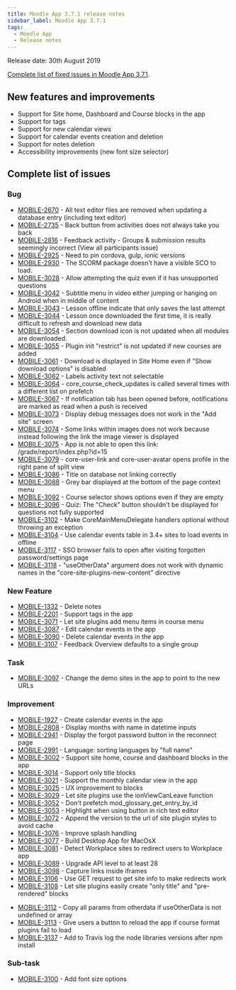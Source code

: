 ```yaml
---
title: Moodle App 3.7.1 release notes
sidebar_label: Moodle App 3.7.1
tags:
  - Moodle App
  - Release notes
---
```


Release date: 30th August 2019

[Complete list of fixed issues in Moodle App 3.7.1](http://moodle.atlassian.net/secure/IssueNavigator!executeAdvanced.jspa?jqlQuery=project+%3D+mobile+and+resolution+%3D+fixed+AND+fixVersion+in+%28%223.7.1%22%29).

## New features and improvements

- Support for Site home, Dashboard and Course blocks in the app
- Support for tags
- Support for new calendar views
- Support for calendar events creation and deletion
- Support for notes deletion
- Accessibility improvements (new font size selector)

## Complete list of issues

### Bug

- [MOBILE-2670](https://moodle.atlassian.net/browse/MOBILE-2670) - All text editor files are removed when updating a database entry (including text editor)
- [MOBILE-2735](https://moodle.atlassian.net/browse/MOBILE-2735) - Back button from activities does not always take you back
- [MOBILE-2816](https://moodle.atlassian.net/browse/MOBILE-2816) - Feedback activity - Groups & submission results seemingly incorrect (View all participants issue)
- [MOBILE-2925](https://moodle.atlassian.net/browse/MOBILE-2925) - Need to pin cordova, gulp, ionic versions
- [MOBILE-2930](https://moodle.atlassian.net/browse/MOBILE-2930) - The SCORM package doesn't have a visible SCO to load.
- [MOBILE-3028](https://moodle.atlassian.net/browse/MOBILE-3028) - Allow attempting the quiz even if it has unsupported questions
- [MOBILE-3042](https://moodle.atlassian.net/browse/MOBILE-3042) - Subtitle menu in video either jumping or hanging on Android when in middle of content
- [MOBILE-3043](https://moodle.atlassian.net/browse/MOBILE-3043) - Lesson offline indicate that only saves the last attempt
- [MOBILE-3044](https://moodle.atlassian.net/browse/MOBILE-3044) - Lesson once downloaded the first time, it is really difficult to refresh and download new data
- [MOBILE-3054](https://moodle.atlassian.net/browse/MOBILE-3054) - Section download icon is not updated when all modules are downloaded.
- [MOBILE-3055](https://moodle.atlassian.net/browse/MOBILE-3055) - Plugin init "restrict" is not updated if new courses are added
- [MOBILE-3061](https://moodle.atlassian.net/browse/MOBILE-3061) - Download is displayed in Site Home even if "Show download options" is disabled
- [MOBILE-3062](https://moodle.atlassian.net/browse/MOBILE-3062) - Labels activity text not selectable
- [MOBILE-3064](https://moodle.atlassian.net/browse/MOBILE-3064) - core_course_check_updates is called several times with a different list on prefetch
- [MOBILE-3067](https://moodle.atlassian.net/browse/MOBILE-3067) - If notification tab has been opened before, notifications are marked as read when a push is received
- [MOBILE-3073](https://moodle.atlassian.net/browse/MOBILE-3073) - Display debug messages does not work in the "Add site" screen
- [MOBILE-3074](https://moodle.atlassian.net/browse/MOBILE-3074) - Some links within images does not work because instead following the link the image viewer is displayed
- [MOBILE-3075](https://moodle.atlassian.net/browse/MOBILE-3075) - App is not able to open this link: /grade/report/index.php?id=15
- [MOBILE-3079](https://moodle.atlassian.net/browse/MOBILE-3079) - core-user-link and core-user-avatar opens profile in the right pane of split view
- [MOBILE-3086](https://moodle.atlassian.net/browse/MOBILE-3086) - Title on database not linking correctly
- [MOBILE-3088](https://moodle.atlassian.net/browse/MOBILE-3088) - Grey bar displayed at the bottom of the page context menu
- [MOBILE-3092](https://moodle.atlassian.net/browse/MOBILE-3092) - Course selector shows options even if they are empty
- [MOBILE-3096](https://moodle.atlassian.net/browse/MOBILE-3096) - Quiz: The "Check" button shouldn't be displayed for questions not fully supported
- [MOBILE-3102](https://moodle.atlassian.net/browse/MOBILE-3102) - Make CoreMainMenuDelegate handlers optional without throwing an exception
- [MOBILE-3104](https://moodle.atlassian.net/browse/MOBILE-3104) - Use calendar events table in 3.4+ sites to load events in offline
- [MOBILE-3117](https://moodle.atlassian.net/browse/MOBILE-3117) - SSO browser fails to open after visiting forgotten password/settings page
- [MOBILE-3118](https://moodle.atlassian.net/browse/MOBILE-3118) - "useOtherData" argument does not work with dynamic names in the "core-site-plugins-new-content" directive

### New Feature

- [MOBILE-1332](https://moodle.atlassian.net/browse/MOBILE-1332) - Delete notes
- [MOBILE-2201](https://moodle.atlassian.net/browse/MOBILE-2201) - Support tags in the app
- [MOBILE-3071](https://moodle.atlassian.net/browse/MOBILE-3071) - Let site plugins add menu items in course menu
- [MOBILE-3087](https://moodle.atlassian.net/browse/MOBILE-3087) - Edit calendar events in the app
- [MOBILE-3090](https://moodle.atlassian.net/browse/MOBILE-3090) - Delete calendar events in the app
- [MOBILE-3107](https://moodle.atlassian.net/browse/MOBILE-3107) - Feedback Overview defaults to a single group

### Task

- [MOBILE-3097](https://moodle.atlassian.net/browse/MOBILE-3097) - Change the demo sites in the app to point to the new URLs

### Improvement

- [MOBILE-1927](https://moodle.atlassian.net/browse/MOBILE-1927) - Create calendar events in the app
- [MOBILE-2808](https://moodle.atlassian.net/browse/MOBILE-2808) - Display months with name in datetime inputs
- [MOBILE-2941](https://moodle.atlassian.net/browse/MOBILE-2941) - Display the forgot password button in the reconnect page
- [MOBILE-2991](https://moodle.atlassian.net/browse/MOBILE-2991) - Language: sorting languages by "full name"
- [MOBILE-3002](https://moodle.atlassian.net/browse/MOBILE-3002) - Support site home, course and dashboard blocks in the app
- [MOBILE-3014](https://moodle.atlassian.net/browse/MOBILE-3014) - Support only title blocks
- [MOBILE-3021](https://moodle.atlassian.net/browse/MOBILE-3021) - Support the monthly calendar view in the app
- [MOBILE-3025](https://moodle.atlassian.net/browse/MOBILE-3025) - UX improvement to blocks
- [MOBILE-3029](https://moodle.atlassian.net/browse/MOBILE-3029) - Let site plugins use the ionViewCanLeave function
- [MOBILE-3052](https://moodle.atlassian.net/browse/MOBILE-3052) - Don't prefetch mod_glossary_get_entry_by_id
- [MOBILE-3053](https://moodle.atlassian.net/browse/MOBILE-3053) - Highlight when using button in rich text editor
- [MOBILE-3072](https://moodle.atlassian.net/browse/MOBILE-3072) - Append the version to the url of site plugin styles to avoid cache
- [MOBILE-3076](https://moodle.atlassian.net/browse/MOBILE-3076) - Improve splash handling
- [MOBILE-3077](https://moodle.atlassian.net/browse/MOBILE-3077) - Build Desktop App for MacOsX
- [MOBILE-3081](https://moodle.atlassian.net/browse/MOBILE-3081) - Detect Workplace sites to redirect users to Workplace app
- [MOBILE-3089](https://moodle.atlassian.net/browse/MOBILE-3089) - Upgrade API level to at least 28
- [MOBILE-3098](https://moodle.atlassian.net/browse/MOBILE-3098) - Capture links inside iframes
- [MOBILE-3106](https://moodle.atlassian.net/browse/MOBILE-3106) - Use GET request to get site info to make redirects work
- [MOBILE-3108](https://moodle.atlassian.net/browse/MOBILE-3108) - Let site plugins easily create "only title" and "pre-rendered" blocks
<!-- cspell:disable-next-line -->
- [MOBILE-3112](https://moodle.atlassian.net/browse/MOBILE-3112) - Copy all params from otherdata if useOtherData is not undefined or array
- [MOBILE-3113](https://moodle.atlassian.net/browse/MOBILE-3113) - Give users a button to reload the app if course format plugins fail to load
- [MOBILE-3137](https://moodle.atlassian.net/browse/MOBILE-3137) - Add to Travis log the node libraries versions after npm install

### Sub-task

- [MOBILE-3100](https://moodle.atlassian.net/browse/MOBILE-3100) - Add font size options
